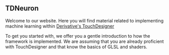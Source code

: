 ## TDNeuron

Welcome to our website. Here you will find material related to implementing machine learning within [Derivative's TouchDesigner](https://www.derivative.ca/)

To get you started with, we offer you a gentle introduction to how the framework is implemented. We are assuming that you are already proficient with TouchDesigner and that know the basics of GLSL and shaders. 
